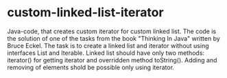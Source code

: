 # custom-linked-list-iterator
Java-code, that creates custom iterator for custom linked list.
The code is the solution of one of the tasks from the book "Thinking In Java" written by Bruce Eckel. The task is to create a linked list and iterator without using interfaces List and Iterable. Linked list should have only two methods: iterator() for getting iterator and overridden method toString(). Adding and removing of elements shold be possible only using iterator.
